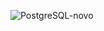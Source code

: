 ![PostgreSQL-novo](https://github.com/user-attachments/assets/431d9b12-f4e0-443f-82b6-adcde3682212)
